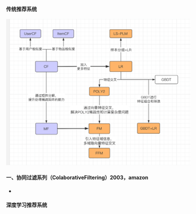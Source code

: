 #### 传统推荐系统
![演化关系](../../../src/pics/传统推荐模型的演化关系图.png)

#### 一、协同过滤系列（ColaborativeFiltering）2003，amazon
* 

#### 深度学习推荐系统